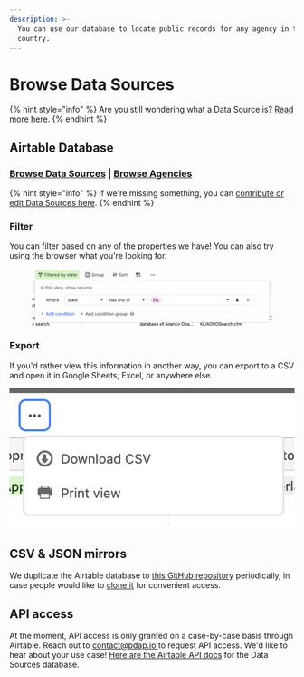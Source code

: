 ```yaml
---
description: >-
  You can use our database to locate public records for any agency in the
  country.
---
```


# Browse Data Sources

{% hint style="info" %}
Are you still wondering what a Data Source is? [Read more here](what-is-a-data-source.md).
{% endhint %}

## Airtable Database

### [Browse Data Sources](https://airtable.com/shrUAtA8qYasEaepI) | [Browse Agencies](https://airtable.com/shr43ihbyM8DDkKx4)

{% hint style="info" %}
If we're missing something, you can [contribute or edit Data Sources here](../share-data/contribute-data-sources.md#submit-individual-data-sources).
{% endhint %}

### Filter

You can filter based on any of the properties we have! You can also try using the browser what you're looking for.

<figure><img src="../../.gitbook/assets/Screen Shot 2022-12-21 at 12.10.00 PM.png" alt=""><figcaption></figcaption></figure>

### Export

If you'd rather view this information in another way, you can export to a CSV and open it in Google Sheets, Excel, or anywhere else.

![You can quickly download a CSV using the triple-dot button in the top bar.](<../../.gitbook/assets/Screen Shot 2022-08-22 at 12.09.38 PM.png>)

## CSV & JSON mirrors

We duplicate the Airtable database to [this GitHub repository](https://github.com/Police-Data-Accessibility-Project/data-sources-mirror) periodically, in case people would like to [clone it](https://docs.github.com/en/repositories/creating-and-managing-repositories/cloning-a-repository) for convenient access.

## API access

At the moment, API access is only granted on a case-by-case basis through Airtable. Reach out to [contact@pdap.io ](mailto:contact@pdap.io)to request API access. We'd like to hear about your use case! [Here are the Airtable API docs](https://airtable.com/app473MWXVJVaD7Es/api/docs) for the Data Sources database.
